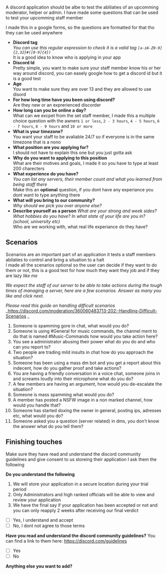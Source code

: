 A discord application should be albe to test the ablilaties of an upcomming moderator, helper or admin. I have made some questions that can be used to test your upcomming staff member

I made this in a google forms, so the questions are formatted for that tho they can be used anywhere

* **Discord tag**  
  _You can use this regular expression to check it is a valid tag `[a-zA-Z0-9]{2,32}#([0-9]{4})`_  
  It is a good idea to know who is applying in your app
* **Discord Id**  
  Pretty simple, you want to make sure your staff member know his or her way around discord, you can easely google how to get a discord id but it is a good test
* **Age**  
  You want to make sure they are over 13 and they are allowed to use disord
* **For how long time have you been using discord?**  
  Are they new or an exprerienced discorder
* **How long can you be online a day?**  
  What can we excpet from the set staff member, I made this a multiple choice question with the awners `1 or less`, `2 - 3 hours`, `4 - 5 hours`, `6 - 7 hours`, `8 - 9 hours` and `10 or more`
* **What is your timezone?**  
  You want your staff to be avaliable 24/7 so if everyone is in the same timezone that is a nono
* **What position are you applying for?**  
  I should not have to explain this one but you just gotta ask
* **Why do you want to applying to this position**   
  What are their motives and goals, I made it so you have to type at least 200 charecters
* **What experience do you have?**  
  _You can list any servers, their member count and what you learned from being staff there_  
  Make this an **optional** question, if you dont have any experiance you dont want to type anything there
* **What will you bring to our community?**  
  _Why should we pick you over anyone else?_
* **Describe yourself as a person**
  _What are your strong and week sides? What hobbies do you have? In what state of your life are you in? (school, university etc)_  
  Who are we working with, what real life experiance do they have?
  
## Scenarios
Scenarios are an important part of an application it tests a staff members abilaties to control and bring a situation to a halt  
I made all the scenarios optional so the user can decide if they want to do them or not, this is a good test for how much they want they job and if they are lazy _like me_  

_We expect the staff of our server to be able to take actions during the tough times of managing a server, here are a few scenarios. Answer as many you like and click next._

_Please read this guide on handling difficult scenarios_
_https://discord.com/moderation/360060483713-202:-Handling-Difficult-Scenarios _

1. Someone is spamming gore in chat, what would you do?
2. Someone is using #General for music commands, the channel ment to do that is named #Music-Commands how would you take action here?
3. You see a administrator abusing their power what do you do and who can you report to? 
4. Two people are trading mild insults in chat how do you approach the situation?
5. Someone has been using a mass dm bot and you get a report about this indecent, how do you gather proof and take actions?
6. You are having a friendly conversation in a voice chat, someone joins in and screams loudly into their microphone what do you do?
7. A few members are having an argument, how would you de-escalate the situation?
8. Someone is mass spamming what would you do? 
9. A member has posted a NSFW image in a non marked channel, how would you handle that?
10. Someone has started doxing the owner in general, posting ips, adresses etc, what would you do?
11. Someone asked you a question (server related) in dms, you don't know the answer what do you tell them?
  
## Finishing touches
Make sure they have read and understand the discord community guidelines and give consent to us storeing their application
I ask them the following

**Do you understand the following**
1. We will store your application in a secure location during your trial period
2. Only Administrators and high ranked officials will be able to view and review your application  
3. We have the final say if your application has been accepted or not and you can only reapply 2 weeks after receiving our final verdict  

- [ ] Yes, I understand and accept  
- [ ] No, I dont not agree to those terms  

**Have you read and understand the discord community guidelines?**
You can find a link to them here: https://discord.com/guidelines  
- [ ] Yes  
- [ ] No  

**Anything else you want to add?**

  
